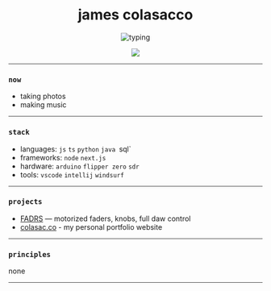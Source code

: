 <h1 align="center">james colasacco</h1>

<p align="center">
  <img src="https://readme-typing-svg.demolab.com?font=Fira+Code&pause=500&center=true&vCenter=true&width=435&lines=software+engineer;audio+engineer;music+producer;photographer" alt="typing" />
</p>

<p align="center">
  <img src="https://img.shields.io/badge/status-active-black?style=flat-square&logo=codeforces&logoColor=white" />
</p>

<hr style="border: none; height: 1px; background: #444;" />

### `now`

- taking photos
- making music

<hr style="border: none; height: 1px; background: #444;" />

### `stack`

- languages: `js` `ts` `python` `java `sql`
- frameworks: `node` `next.js`
- hardware: `arduino` `flipper zero` `sdr`
- tools: `vscode` `intellij` `windsurf`

<hr style="border: none; height: 1px; background: #444;" />

### `projects`

- [FADRS](https://github.com/jamescolasacco/fadrs) — motorized faders, knobs, full daw control
- [colasac.co](https://github.com/jamescolasacco/colasac.co) - my personal portfolio website

<hr style="border: none; height: 1px; background: #444;" />

### `principles`

none

<hr style="border: none; height: 1px; background: #444;" />
